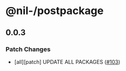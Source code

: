 # @nil-/postpackage

## 0.0.3

### Patch Changes

-   [all][patch] UPDATE ALL PACKAGES ([#103](https://github.com/njaldea/mono/pull/103))
